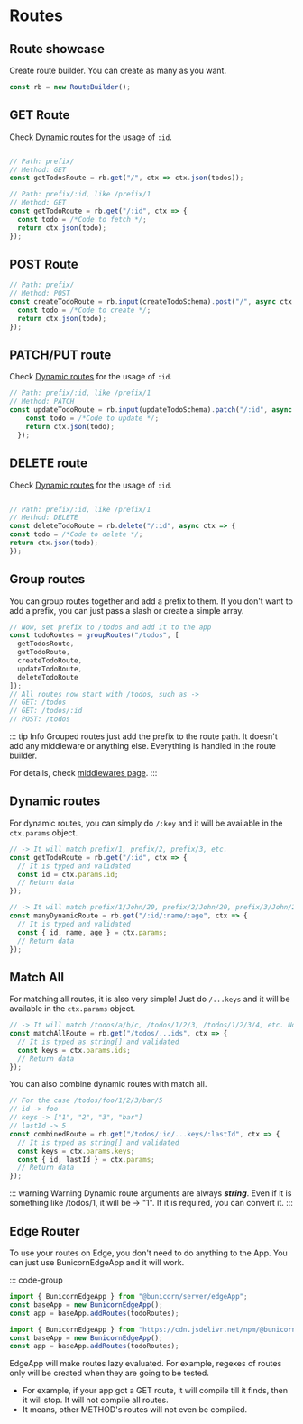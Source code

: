 # Routes

## Route showcase

Create route builder. You can create as many as you want.

```ts
const rb = new RouteBuilder();
```

## GET Route

Check [Dynamic routes](./#dynamic-routes) for the usage of `:id`.

```ts

// Path: prefix/
// Method: GET
const getTodosRoute = rb.get("/", ctx => ctx.json(todos));

// Path: prefix/:id, like /prefix/1
// Method: GET
const getTodoRoute = rb.get("/:id", ctx => {
  const todo = /*Code to fetch */;
  return ctx.json(todo);
});
```

## POST Route

```ts
// Path: prefix/
// Method: POST
const createTodoRoute = rb.input(createTodoSchema).post("/", async ctx => {
  const todo = /*Code to create */;
  return ctx.json(todo);
});
```

## PATCH/PUT route

Check [Dynamic routes](./#dynamic-routes) for the usage of `:id`.

```ts
// Path: prefix/:id, like /prefix/1
// Method: PATCH
const updateTodoRoute = rb.input(updateTodoSchema).patch("/:id", async ctx => {
    const todo = /*Code to update */;
    return ctx.json(todo);
  });
```

## DELETE route

Check [Dynamic routes](./#dynamic-routes) for the usage of `:id`.

```ts

// Path: prefix/:id, like /prefix/1
// Method: DELETE
const deleteTodoRoute = rb.delete("/:id", async ctx => {
const todo = /*Code to delete */;
return ctx.json(todo);
});
```

## Group routes

You can group routes together and add a prefix to them. If you don't want to add a prefix, you can just pass a slash or create a simple array.

```ts
// Now, set prefix to /todos and add it to the app
const todoRoutes = groupRoutes("/todos", [
  getTodosRoute,
  getTodoRoute,
  createTodoRoute,
  updateTodoRoute,
  deleteTodoRoute
]);
// All routes now start with /todos, such as ->
// GET: /todos
// GET: /todos/:id
// POST: /todos
```

::: tip Info
Grouped routes just add the prefix to the route path. It doesn't add any middleware or anything else. Everything is handled in the route builder.

For details, check [middlewares page](/server/middlewares).
:::

## Dynamic routes

For dynamic routes, you can simply do `/:key` and it will be available in the `ctx.params` object.

```ts
// -> It will match prefix/1, prefix/2, prefix/3, etc.
const getTodoRoute = rb.get("/:id", ctx => {
  // It is typed and validated
  const id = ctx.params.id;
  // Return data
});

// -> It will match prefix/1/John/20, prefix/2/John/20, prefix/3/John/20, etc.
const manyDynamicRoute = rb.get("/:id/:name/:age", ctx => {
  // It is typed and validated
  const { id, name, age } = ctx.params;
  // Return data
});
```

## Match All

For matching all routes, it is also very simple! Just do `/...keys` and it will be available in the `ctx.params` object.

```ts
// -> It will match /todos/a/b/c, /todos/1/2/3, /todos/1/2/3/4, etc. No limit!
const matchAllRoute = rb.get("/todos/...ids", ctx => {
  // It is typed as string[] and validated
  const keys = ctx.params.ids;
  // Return data
});
```

You can also combine dynamic routes with match all.

```ts
// For the case /todos/foo/1/2/3/bar/5
// id -> foo
// keys -> ["1", "2", "3", "bar"]
// lastId -> 5
const combinedRoute = rb.get("/todos/:id/...keys/:lastId", ctx => {
  // It is typed as string[] and validated
  const keys = ctx.params.keys;
  const { id, lastId } = ctx.params;
  // Return data
});
```

::: warning Warning
Dynamic route arguments are always _**string**_. Even if it is something like /todos/1, it will be -> "1". If it is required, you can convert it.
:::

## Edge Router

To use your routes on Edge, you don't need to do anything to the App. You can just use BunicornEdgeApp and it will work.

::: code-group

```ts [bun/node]
import { BunicornEdgeApp } from "@bunicorn/server/edgeApp";
const baseApp = new BunicornEdgeApp();
const app = baseApp.addRoutes(todoRoutes);
```

```ts [deno]
import { BunicornEdgeApp } from "https://cdn.jsdelivr.net/npm/@bunicorn/server/src/app/edgeApp.ts";
const baseApp = new BunicornEdgeApp();
const app = baseApp.addRoutes(todoRoutes);
```

EdgeApp will make routes lazy evaluated. For example, regexes of routes only will be created when they are going to be tested.

- For example, if your app got a GET route, it will compile till it finds, then it will stop. It will not compile all routes.
- It means, other METHOD's routes will not even be compiled.
